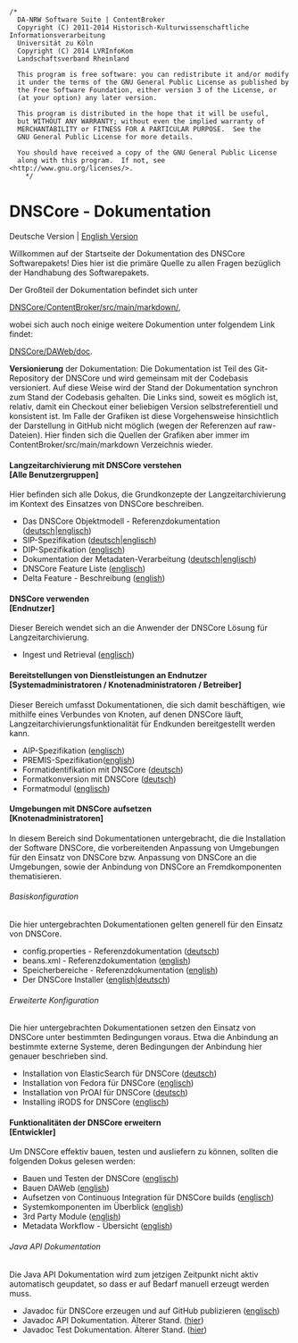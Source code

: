 	/*
	  DA-NRW Software Suite | ContentBroker
	  Copyright (C) 2011-2014 Historisch-Kulturwissenschaftliche Informationsverarbeitung
	  Universität zu Köln
	  Copyright (C) 2014 LVRInfoKom
	  Landschaftsverband Rheinland
	
	  This program is free software: you can redistribute it and/or modify
	  it under the terms of the GNU General Public License as published by
	  the Free Software Foundation, either version 3 of the License, or
	  (at your option) any later version.
	
	  This program is distributed in the hope that it will be useful,
	  but WITHOUT ANY WARRANTY; without even the implied warranty of
	  MERCHANTABILITY or FITNESS FOR A PARTICULAR PURPOSE.  See the
	  GNU General Public License for more details.
	
	  You should have received a copy of the GNU General Public License
	  along with this program.  If not, see <http://www.gnu.org/licenses/>.
        */

# DNSCore - Dokumentation

Deutsche Version | [English Version](documentation.md)

Willkommen auf der Startseite der Dokumentation des DNSCore Softwarepakets! Dies hier ist die primäre Quelle zu allen Fragen bezüglich der Handhabung des Softwarepakets. 

Der Großteil der Dokumentation befindet sich unter

[DNSCore/ContentBroker/src/main/markdown/](../markdown),

wobei sich auch noch einige weitere Dokumention unter folgendem Link findet:

[DNSCore/DAWeb/doc](../../../../DAWeb/doc).

**Versionierung** der Dokumentation:
Die Dokumentation ist Teil des Git-Repository der DNSCore und wird gemeinsam mit der Codebasis versioniert. Auf diese Weise wird der Stand der Dokumentation synchron zum Stand der Codebasis gehalten. Die Links sind, soweit es möglich ist, relativ, damit ein Checkout einer beliebigen Version selbstreferentiell und konsistent ist. Im Falle der Grafiken ist diese Vorgehensweise hinsichtlich der Darstellung in GitHub nicht möglich (wegen der Referenzen auf raw-Dateien). Hier finden sich die Quellen der Grafiken aber immer im ContentBroker/src/main/markdown Verzeichnis wieder.

#### Langzeitarchivierung mit DNSCore verstehen<br>[Alle Benutzergruppen]

Hier befinden sich alle Dokus, die Grundkonzepte der Langzeitarchivierung im Kontext des Einsatzes von DNSCore beschreiben.

* Das DNSCore Objektmodell - Referenzdokumentation ([deutsch](object_model.de.md)|[englisch](object_model.md))
* SIP-Spezifikation ([deutsch](specification_sip.de.md)|[englisch](specification_sip.md))
* DIP-Spezifikation ([englisch](specification_dip.md))
* Dokumentation der Metadaten-Verarbeitung ([deutsch](2014-09-25_Metadaten_in_DA-NRW.pdf)|[englisch](specification_publication_metadata.md))
* DNSCore Feature Liste ([englisch](features.md))
* Delta Feature - Beschreibung ([english](the_delta_feature.md))

#### DNSCore verwenden<br>[Endnutzer]

Dieser Bereich wendet sich an die Anwender der DNSCore Lösung für Langzeitarchivierung.

* Ingest und Retrieval ([englisch](../../../../DAWeb/doc/manual_ingest_and_retrieval.md))

#### Bereitstellungen von Dienstleistungen an Endnutzer<br>[Systemadministratoren / Knotenadministratoren / Betreiber]

Dieser Bereich umfasst Dokumentationen, die sich damit beschäftigen, wie mithilfe eines Verbundes von Knoten, auf denen DNSCore läuft, Langzeitarchivierungsfunktionalität für Endkunden bereitgestellt werden kann.

* AIP-Spezifikation ([englisch](specification_aip.md))
* PREMIS-Spezifikation([english](specification_premis.md))
* Formatidentifikation mit DNSCore ([deutsch](operations_format_identification.de.md))
* Formatkonversion mit DNSCore ([deutsch](operations_format_conversion.de.md))
* Formatmodul ([englisch](format_module.md))

#### Umgebungen mit DNSCore aufsetzen<br>[Knotenadministratoren]

In diesem Bereich sind Dokumentationen untergebracht, die die Installation der Software DNSCore,
die vorbereitenden Anpassung von Umgebungen für den Einsatz von DNSCore bzw. Anpassung von DNSCore an die Umgebungen, sowie der Anbindung von DNSCore an Fremdkomponenten thematisieren. 

###### Basiskonfiguration

Die hier untergebrachten Dokumentationen gelten generell für den Einsatz von DNSCore.

* config.properties - Referenzdokumentation ([deutsch](administration_config_properties_reference.de.md))
* beans.xml - Referenzdokumentation ([english](administration-beans.xml))
* Speicherbereiche - Referenzdokumentation ([english](processing_stages.md))
* Der DNSCore Installer ([english](administration-the-installer.md)|[deutsch](administration-the-installer.de.md))

###### Erweiterte Konfiguration

Die hier untergebrachten Dokumentationen setzen den Einsatz von DNSCore unter bestimmten Bedingungen voraus. Etwa die Anbindung an bestimmte externe Systeme, deren Bedingungen der Anbindung hier genauer beschrieben sind.

* Installation von ElasticSearch für DNSCore ([deutsch](install_elasticsearch.de.md))
* Installation von Fedora für DNSCore ([englisch](install_fedora.md))
* Installation von PrOAI für DNSCore ([deutsch](install_proai.md))
* Installing iRODS for DNSCore ([englisch](installation_irods.md))

#### Funktionalitäten der DNSCore erweitern<br>[Entwickler]

Um DNSCore effektiv bauen, testen und ausliefern zu können, sollten die folgenden Dokus gelesen werden:

* Bauen und Testen der DNSCore ([englisch](development_deploy.md))
* Bauen DAWeb ([english](../../../../DAWeb/doc/deploy.md))
* Aufsetzen von Continuous Integration für DNSCore builds ([englisch](development_setting_up_ci.md))
* Systemkomponenten im Überblick ([english](components_connectors.md))
* 3rd Party Module ([english](3rdPartyTools.md))
* Metadata Workflow - Übersicht ([english](metadata_workflow.md))

###### Java API Dokumentation

Die Java API Dokumentation wird zum jetzigen Zeitpunkt nicht aktiv automatisch geupdatet, so dass er auf Bedarf manuell erzeugt werden muss.

* Javadoc für DNSCore erzeugen und auf GitHub publizieren ([englisch](javadoc.md))
* Javadoc API Dokumentation. Älterer Stand. ([hier](http://da-nrw.github.io/DNSCore/apidocs/))
* Javadoc Test Dokumentation. Älterer Stand. ([hier](http://da-nrw.github.io/DNSCore/testapidocs/))


